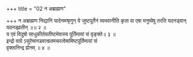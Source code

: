 +++
title = "02 न अब्राह्मण"

+++
न अब्राह्मण निद्यानि यादेनमश्रृणुन् ये जुष्टपूर्तेनं व्यभवानीति कृता वा एषा मनुष्येषु तरति यदनड्वान् यदनड्व्रतीन् ॥॥ २ ॥  
य एवं विदुषो साधुकीर्तयतीष्टमेवास्य पूर्तिमायां सं वृङ्क्ते॥ ३ ॥  
इन्द्रो वाग्रे ऽसुरेष्वनडवान्व्रतमचरत्वेषामिष्टपूर्तिमायां सं  
वृक्तानिन्द्र ह्येनम् ॥ ४ ॥